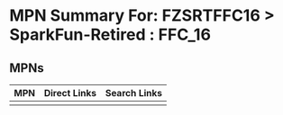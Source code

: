 



# MPN Summary For: FZSRTFFC16 > SparkFun-Retired : FFC_16

## MPNs
  

|MPN|Direct Links|Search Links|
| :--- | :--- | :--- |
||||
